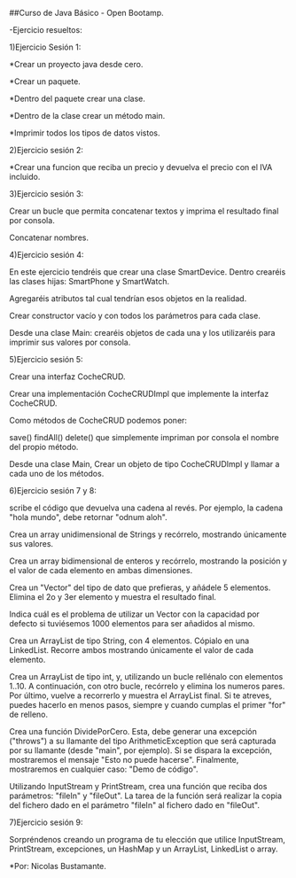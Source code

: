 ##Curso de Java Básico - Open Bootamp.

-Ejercicio resueltos:

1)Ejercicio Sesión 1:


*Crear un proyecto java desde cero.

*Crear un paquete.

*Dentro del paquete crear una clase.

*Dentro de la clase crear un método main.

*Imprimir todos los tipos de datos vistos.


2)Ejercicio sesión 2:

*Crear una funcion que reciba un precio y devuelva el precio con el IVA incluido.

3)Ejercicio sesión 3:

Crear un bucle que permita concatenar textos y imprima el resultado final por consola.

Concatenar nombres.

4)Ejercicio sesión 4:

En este ejercicio tendréis que crear una clase SmartDevice. Dentro crearéis las clases hijas: SmartPhone y SmartWatch.

Agregaréis atributos tal cual tendrían esos objetos en la realidad.

Crear constructor vacío y con todos los parámetros para cada clase.

Desde una clase Main: crearéis objetos de cada una y los utilizaréis para imprimir sus valores por consola.

5)Ejercicio sesión 5:

Crear una interfaz CocheCRUD.

Crear una implementación CocheCRUDImpl que implemente la interfaz CocheCRUD.

Como métodos de CocheCRUD podemos poner:

save() findAll() delete() que simplemente impriman por consola el nombre del propio método.

Desde una clase Main, Crear un objeto de tipo CocheCRUDImpl y llamar a cada uno de los métodos.

6)Ejercicio sesión 7 y 8:

scribe el código que devuelva una cadena al revés. Por ejemplo, la cadena "hola mundo", debe retornar "odnum aloh".

Crea un array unidimensional de Strings y recórrelo, mostrando únicamente sus valores.

Crea un array bidimensional de enteros y recórrelo, mostrando la posición y el valor de cada elemento en ambas dimensiones.

Crea un "Vector" del tipo de dato que prefieras, y añádele 5 elementos. Elimina el 2o y 3er elemento y muestra el resultado final.

Indica cuál es el problema de utilizar un Vector con la capacidad por defecto si tuviésemos 1000 elementos para ser añadidos al mismo.

Crea un ArrayList de tipo String, con 4 elementos. Cópialo en una LinkedList. Recorre ambos mostrando únicamente el valor de cada elemento.

Crea un ArrayList de tipo int, y, utilizando un bucle rellénalo con elementos 1..10. A continuación, con otro bucle, recórrelo y elimina los numeros pares. Por último, vuelve a recorrerlo y muestra el ArrayList final. Si te atreves, puedes hacerlo en menos pasos, siempre y cuando cumplas el primer "for" de relleno.

Crea una función DividePorCero. Esta, debe generar una excepción ("throws") a su llamante del tipo ArithmeticException que será capturada por su llamante (desde "main", por ejemplo). Si se dispara la excepción, mostraremos el mensaje "Esto no puede hacerse". Finalmente, mostraremos en cualquier caso: "Demo de código".

Utilizando InputStream y PrintStream, crea una función que reciba dos parámetros: "fileIn" y "fileOut". La tarea de la función será realizar la copia del fichero dado en el parámetro "fileIn" al fichero dado en "fileOut".

7)Ejercicio sesión 9:

Sorpréndenos creando un programa de tu elección que utilice InputStream, PrintStream, excepciones, un HashMap y un ArrayList, LinkedList o array.

*Por: Nicolas Bustamante.
